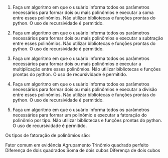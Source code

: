 1. Faça um algoritmo em que o usuário informa todos os parâmetros necessários para formar dois ou mais polinômios e executar a soma entre esses polinômios. Não utilizar bibliotecas e funções prontas do python. O uso de recursividade é permitido. 

2. Faça um algoritmo em que o usuário informa todos os parâmetros necessários para formar dois ou mais polinômios e executar a subtração entre esses polinômios. Não utilizar bibliotecas e funções prontas do python. O uso de recursividade é permitido. 

3. Faça um algoritmo em que o usuário informa todos os parâmetros necessários para formar dois ou mais polinômios e executar a multiplicação entre esses polinômios. Não utilizar bibliotecas e funções prontas do python. O uso de recursividade é permitido. 

4. Faça um algoritmo em que o usuário informa todos os parâmetros necessários para formar dois ou mais polinômios e executar a divisão entre esses polinômios. Não utilizar bibliotecas e funções prontas do python. O uso de recursividade é permitido. 

5. Faça um algoritmo em que o usuário informa todos os parâmetros necessários para formar um polinômio e executar a fatoração do polinômio por tipo. Não utilizar bibliotecas e funções prontas do python. O uso de recursividade é permitido. 

Os tipos de fatoração de polinômios são:

Fator comum em evidência
Agrupamento
Trinômio quadrado perfeito
Diferença de dois quadrados
Soma de dois cubos
Diferença de dois cubos

